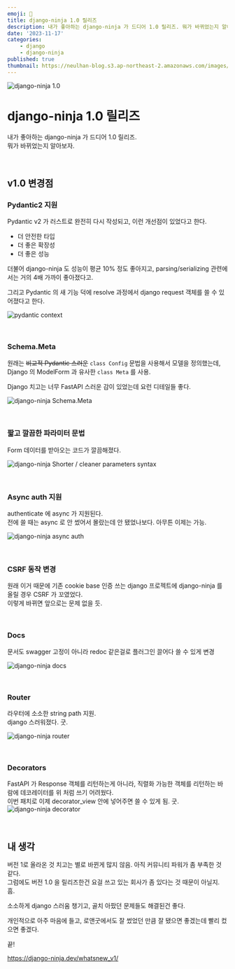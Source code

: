 ```yaml
---
emoji: 🥷
title: django-ninja 1.0 릴리즈
description: 내가 좋아하는 django-ninja 가 드디어 1.0 릴리즈. 뭐가 바뀌었는지 알아보자. Pydantic v2 가 러스트로 완전히 다시 작성되고, 이런 개선점이 있었다고 한다. 더불어 django-ninja 도 성능이 평균 10% 정도 좋아지고, parsing/serializing 관련에서는 거의 4배 가까이 좋아졌다고.
date: '2023-11-17'
categories:
    - django
    - django-ninja
published: true
thumbnail: https://neulhan-blog.s3.ap-northeast-2.amazonaws.com/images/django-ninja-1-릴리즈/2023-11-17-02-06-43.png.webp
---
```


![django-ninja 1.0](https://neulhan-blog.s3.ap-northeast-2.amazonaws.com/images/django-ninja-1-릴리즈/2023-11-17-02-06-43.png.webp)

# django-ninja 1.0 릴리즈

내가 좋아하는 django-ninja 가 드디어 1.0 릴리즈.  
뭐가 바뀌었는지 알아보자.

<br>

## v1.0 변경점

### Pydantic2 지원

Pydantic v2 가 러스트로 완전히 다시 작성되고, 이런 개선점이 있었다고 한다.

-   더 안전한 타입
-   더 좋은 확장성
-   더 좋은 성능

더불어 django-ninja 도 성능이 평균 10% 정도 좋아지고, parsing/serializing 관련에서는 거의 4배 가까이 좋아졌다고.

그리고 Pydantic 의 새 기능 덕에 resolve 과정에서 django request 객체를 쓸 수 있어졌다고 한다.

![pydantic context](https://neulhan-blog.s3.ap-northeast-2.amazonaws.com/images/django-ninja-1-릴리즈/2023-11-17-02-23-45.png.webp)

<br>

### Schema.Meta

원래는 ~~비교적 Pydantic 스러운~~ `class Config` 문법을 사용해서 모델을 정의했는데,  
Django 의 ModelForm 과 유사한 `class Meta` 를 사용.

Django 치고는 너무 FastAPI 스러운 감이 있었는데 요런 디테일들 좋다.

![django-ninja Schema.Meta](https://neulhan-blog.s3.ap-northeast-2.amazonaws.com/images/django-ninja-1-릴리즈/2023-11-17-02-19-16.png.webp)

<br>

### 짧고 깔끔한 파라미터 문법

Form 데이터를 받아오는 코드가 깔끔해졌다.

![django-ninja Shorter / cleaner parameters syntax](https://neulhan-blog.s3.ap-northeast-2.amazonaws.com/images/django-ninja-1-릴리즈/2023-11-17-02-47-06.png.webp)

<br>

### Async auth 지원

authenticate 에 async 가 지원된다.  
전에 쓸 때는 async 로 안 썼어서 몰랐는데 안 됐었나보다. 아무튼 이제는 가능.

![django-ninja async auth](https://neulhan-blog.s3.ap-northeast-2.amazonaws.com/images/django-ninja-1-릴리즈/2023-11-17-02-48-33.png.webp)

<br>

### CSRF 동작 변경

원래 이거 때문에 기존 cookie base 인증 쓰는 django 프로젝트에 django-ninja 를 올릴 경우 CSRF 가 꼬였었다.  
이렇게 바뀌면 앞으로는 문제 없을 듯.

<br>

### Docs

문서도 swagger 고정이 아니라 redoc 같은걸로 플러그인 끌어다 쓸 수 있게 변경

![django-ninja docs](https://neulhan-blog.s3.ap-northeast-2.amazonaws.com/images/django-ninja-1-릴리즈/2023-11-17-03-02-33.png.webp)

<br>

### Router

라우터에 소소한 string path 지원.  
django 스러워졌다. 굿.

![django-ninja router](https://neulhan-blog.s3.ap-northeast-2.amazonaws.com/images/django-ninja-1-릴리즈/2023-11-17-03-03-03.png.webp)

<br>

### Decorators

FastAPI 가 Response 객체를 리턴하는게 아니라, 직렬화 가능한 객체를 리턴하는 바람에 데코레이터를 위 처럼 쓰기 어려웠다.  
이번 패치로 이제 decorator_view 안에 넣어주면 쓸 수 있게 됨. 굿.
![django-ninja decorator](https://neulhan-blog.s3.ap-northeast-2.amazonaws.com/images/django-ninja-1-릴리즈/2023-11-17-03-16-35.png.webp)

<br>

## 내 생각

버전 1로 올라온 것 치고는 별로 바뀐게 많지 않음. 아직 커뮤니티 파워가 좀 부족한 것 같다.  
그럼에도 버전 1.0 을 릴리즈한건 요걸 쓰고 있는 회사가 좀 있다는 것 때문이 아닐지. 흠.

소소하게 django 스러움 챙기고, 골치 아팠던 문제들도 해결된건 좋다.

개인적으로 아주 마음에 들고, 로앤굿에서도 잘 썼었던 만큼 잘 됐으면 좋겠는데 빨리 컸으면 좋겠다.

끝!

https://django-ninja.dev/whatsnew_v1/
